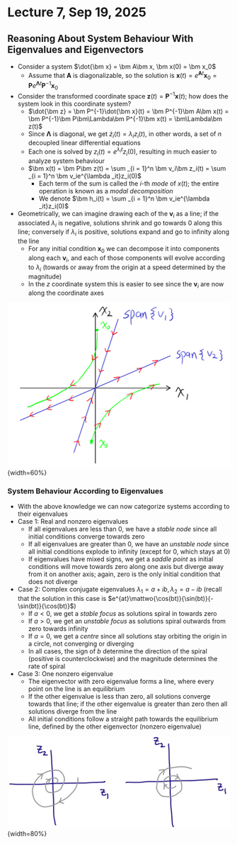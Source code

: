 # Lecture 7, Sep 19, 2025

## Reasoning About System Behaviour With Eigenvalues and Eigenvectors

* Consider a system $\dot{\bm x} = \bm A\bm x, \bm x(0) = \bm x_0$
	* Assume that $\bm A$ is diagonalizable, so the solution is $\bm x(t) = e^{\bm At}\bm x_0 = \bm Pe^{\bm\Lambda t}\bm P^{-1}\bm x_0$
* Consider the transformed coordinate space $\bm z(t) = \bm P^{-1}\bm x(t)$; how does the system look in this coordinate system?
	* $\dot{\bm z} = \bm P^{-1}\dot{\bm x}(t) = \bm P^{-1}\bm A\bm x(t) = \bm P^{-1}\bm P\bm\Lambda\bm P^{-1}\bm x(t) = \bm\Lambda\bm z(t)$
	* Since $\bm\Lambda$ is diagonal, we get $\dot z_i(t) = \lambda _iz_i(t)$, in other words, a set of $n$ decoupled linear differential equations
	* Each one is solved by $z_i(t) = e^{\lambda _it}z_i(0)$, resulting in much easier to analyze system behaviour
	* $\bm x(t) = \bm P\bm z(t) = \sum _{i = 1}^n \bm v_i\bm z_i(t) = \sum _{i = 1}^n \bm v_ie^{\lambda _it}z_i(0)$
		* Each term of the sum is called the $i$-th *mode* of $x(t)$; the entire operation is known as a *modal decomposition*
		* We denote $\bm h_i(t) = \sum _{i = 1}^n \bm v_ie^{\lambda _it}z_i(0)$
* Geometrically, we can imagine drawing each of the $\bm v_i$ as a line; if the associated $\lambda _i$ is negative, solutions shrink and go towards 0 along this line; conversely if $\lambda _i$ is positive, solutions expand and go to infinity along the line
	* For any initial condition $\bm x_0$ we can decompose it into components along each $\bm v_i$, and each of those components will evolve according to $\lambda _i$ (towards or away from the origin at a speed determined by the magnitude)
	* In the $z$ coordinate system this is easier to see since the $\bm v_i$ are now along the coordinate axes

![Illustrations of how solutions evolve in the $x$ coordinate system, for an example where $\lambda _1 < 0, \lambda _2 > 0$.](./imgs/lec7_1.png){width=60%}

### System Behaviour According to Eigenvalues

* With the above knowledge we can now categorize systems according to their eigenvalues
* Case 1: Real and nonzero eigenvalues
	* If all eigenvalues are less than 0, we have a *stable node* since all initial conditions converge towards zero
	* If all eigenvalues are greater than 0, we have an *unstable node* since all initial conditions explode to infinity (except for 0, which stays at 0)
	* If eigenvalues have mixed signs, we get a *saddle point* as initial conditions will move towards zero along one axis but diverge away from it on another axis; again, zero is the only initial condition that does not diverge
* Case 2: Complex conjugate eigenvalues $\lambda _1 = a + ib, \lambda _2 = a - ib$ (recall that the solution in this case is $e^{at}\mattwo{\cos(bt)}{\sin(bt)}{-\sin(bt)}{\cos(bt)}$)
	* If $a < 0$, we get a *stable focus* as solutions spiral in towards zero
	* If $a > 0$, we get an *unstable focus* as solutions spiral outwards from zero towards infinity
	* If $a = 0$, we get a *centre* since all solutions stay orbiting the origin in a circle, not converging or diverging
	* In all cases, the sign of $b$ determine the direction of the spiral (positive is counterclockwise) and the magnitude determines the rate of spiral
* Case 3: One nonzero eigenvalue
	* The eigenvector with zero eigenvalue forms a line, where every point on the line is an equilibrium
	* If the other eigenvalue is less than zero, all solutions converge towards that line; if the other eigenvalue is greater than zero then all solutions diverge from the line
	* All initial conditions follow a straight path towards the equilibrium line, defined by the other eigenvector (nonzero eigenvalue)

![Behaviour for complex eigenvalues.](./imgs/lec7_2.png){width=80%}

